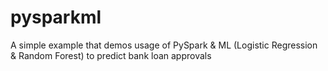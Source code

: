 # pysparkml
A simple example that demos usage of PySpark &amp; ML (Logistic Regression &amp; Random Forest) to predict bank loan approvals
